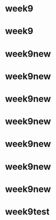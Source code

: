 # week9
# week9
# week9new
# week9new
# week9new
# week9new
# week9new
# week9new
# week9new
# week9test
